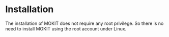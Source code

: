 # Installation

The installation of MOKIT does not require any root privilege. So there is no need
to install MOKIT using the root account under Linux.

